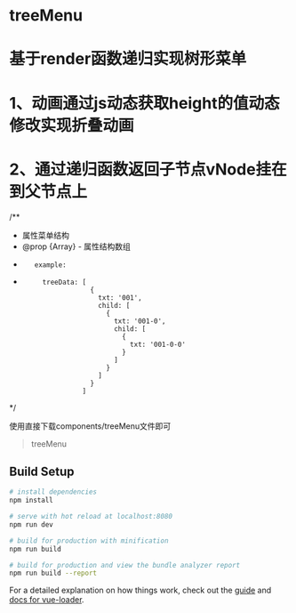 # treeMenu

# 基于render函数递归实现树形菜单

# 1、动画通过js动态获取height的值动态修改实现折叠动画
# 2、通过递归函数返回子节点vNode挂在到父节点上

/**
 * 属性菜单结构
 * @prop {Array} - 属性结构数组
 *        example:
 *          treeData: [
                        {
                          txt: '001',
                          child: [
                            {
                              txt: '001-0',
                              child: [
                                {
                                  txt: '001-0-0'
                                }
                              ]
                            }
                          ]
                        }
                      ]
 */
      
使用直接下载components/treeMenu文件即可


> treeMenu

## Build Setup

``` bash
# install dependencies
npm install

# serve with hot reload at localhost:8080
npm run dev

# build for production with minification
npm run build

# build for production and view the bundle analyzer report
npm run build --report
```

For a detailed explanation on how things work, check out the [guide](http://vuejs-templates.github.io/webpack/) and [docs for vue-loader](http://vuejs.github.io/vue-loader).
